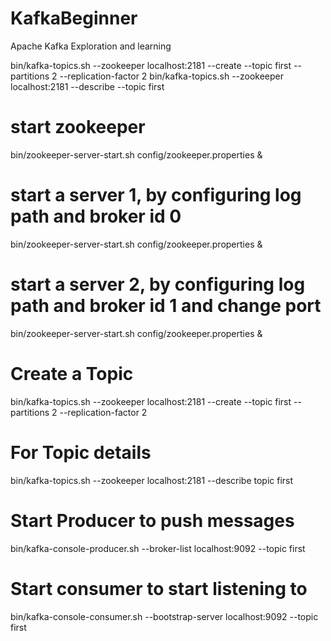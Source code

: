 # KafkaBeginner
Apache Kafka Exploration and learning

 bin/kafka-topics.sh --zookeeper localhost:2181 --create --topic first --partitions 2 --replication-factor 2
 bin/kafka-topics.sh --zookeeper localhost:2181 --describe --topic first

# start zookeeper
bin/zookeeper-server-start.sh config/zookeeper.properties &

# start a server 1, by configuring log path and broker id 0
bin/zookeeper-server-start.sh config/zookeeper.properties &

# start a server 2, by configuring log path and broker id 1 and change port
bin/zookeeper-server-start.sh config/zookeeper.properties &

# Create a Topic
 bin/kafka-topics.sh --zookeeper localhost:2181 --create --topic first --partitions 2 --replication-factor 2

# For Topic details
bin/kafka-topics.sh --zookeeper localhost:2181 --describe topic first

# Start Producer to push messages
bin/kafka-console-producer.sh --broker-list localhost:9092 --topic first

# Start consumer to start listening to
bin/kafka-console-consumer.sh --bootstrap-server localhost:9092 --topic first